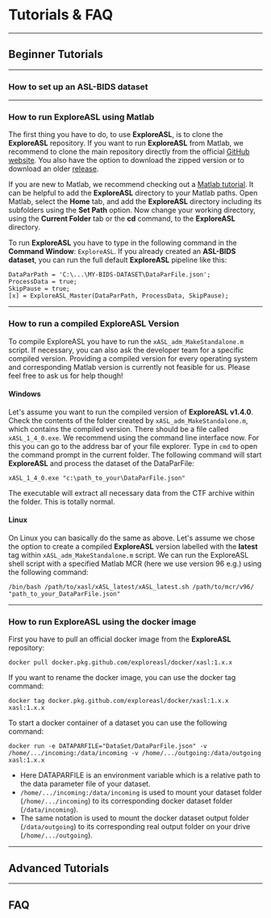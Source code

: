 
# Tutorials & FAQ

----
## Beginner Tutorials

----
### How to set up an ASL-BIDS dataset


----
### How to run ExploreASL using Matlab

The first thing you have to do, to use **ExploreASL**, is to clone the **ExploreASL** repository. If you want to run **ExploreASL** from Matlab, we recommend to clone the main repository directly from the official [GitHub website](https://github.com/ExploreASL/ExploreASL). You also have the option to download the zipped version or to download an older [release](https://github.com/ExploreASL/ExploreASL/releases).

If you are new to Matlab, we recommend checking out a [Matlab tutorial](https://www.mathworks.com/support/learn-with-matlab-tutorials.html). It can be helpful to add the **ExploreASL** directory to your Matlab paths. Open Matlab, select the **Home** tab, and add the **ExploreASL** directory including its subfolders using the **Set Path** option. Now change your working directory, using the **Current Folder** tab or the **cd** command, to the **ExploreASL** directory.

To run **ExploreASL** you have to type in the following command in the **Command Window**: `ExploreASL`. If you already created an **ASL-BIDS dataset**, you can run the full default **ExploreASL** pipeline like this:

```
DataParPath = 'C:\...\MY-BIDS-DATASET\DataParFile.json';
ProcessData = true;
SkipPause = true;
[x] = ExploreASL_Master(DataParPath, ProcessData, SkipPause);
```

----
### How to run a compiled ExploreASL Version


To compile ExploreASL you have to run the `xASL_adm_MakeStandalone.m` script. If necessary, you can also ask the developer team for a specific compiled version. Providing a compiled version for every operating system and corresponding Matlab version is currently not feasible for us. Please feel free to ask us for help though!

#### Windows

Let's assume you want to run the compiled version of **ExploreASL v1.4.0**. Check the contents of the folder created by `xASL_adm_MakeStandalone.m`, which contains the compiled version. There should be a file called `xASL_1_4_0.exe`. We recommend using the command line interface now. For this you can go to the address bar of your file explorer. Type in `cmd` to open the command prompt in the current folder. The following command will start **ExploreASL** and process the dataset of the DataParFile:

```
xASL_1_4_0.exe "c:\path_to_your\DataParFile.json"
```

The executable will extract all necessary data from the CTF archive within the folder. This is totally normal.

#### Linux

On Linux you can basically do the same as above. Let's assume we chose the option to create a compiled **ExploreASL** version labelled with the **latest** tag within `xASL_adm_MakeStandalone.m` script. We can run the ExploreASL shell script with a specified Matlab MCR (here we use version 96 e.g.) using the following command:

```
/bin/bash /path/to/xasl/xASL_latest/xASL_latest.sh /path/to/mcr/v96/ "path_to_your_DataParFile.json"
```


----
### How to run ExploreASL using the docker image

First you have to pull an official docker image from the **ExploreASL** repository:

```
docker pull docker.pkg.github.com/exploreasl/docker/xasl:1.x.x
```

If you want to rename the docker image, you can use the docker tag command:

```
docker tag docker.pkg.github.com/exploreasl/docker/xasl:1.x.x xasl:1.x.x
```

To start a docker container of a dataset you can use the following command:

```
docker run -e DATAPARFILE="DataSet/DataParFile.json" -v /home/.../incoming:/data/incoming -v /home/.../outgoing:/data/outgoing xasl:1.x.x
```

- Here DATAPARFILE is an environment variable which is a relative path to the data parameter file of your dataset.
- ```/home/.../incoming:/data/incoming``` is used to mount your dataset folder (```/home/.../incoming```) to its corresponding docker dataset folder (```/data/incoming```). 
- The same notation is used to mount the docker dataset output folder (```/data/outgoing```) to its corresponding real output folder on your drive (```/home/.../outgoing```).


----
## Advanced Tutorials





----
## FAQ



